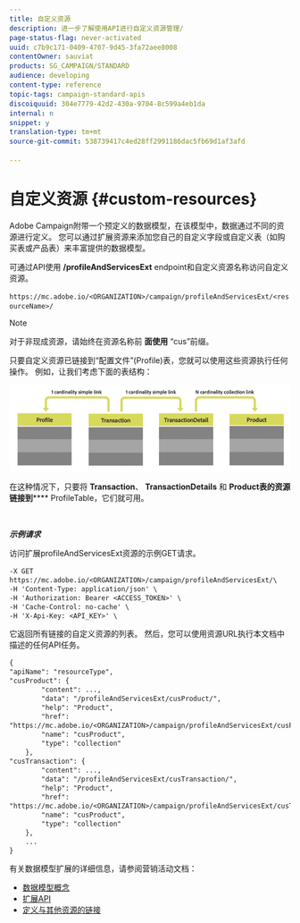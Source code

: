 ```yaml
---
title: 自定义资源
description: 进一步了解使用API进行自定义资源管理/
page-status-flag: never-activated
uuid: c7b9c171-0409-4707-9d45-3fa72aee8008
contentOwner: sauviat
products: SG_CAMPAIGN/STANDARD
audience: developing
content-type: reference
topic-tags: campaign-standard-apis
discoiquuid: 304e7779-42d2-430a-9704-8c599a4eb1da
internal: n
snippet: y
translation-type: tm+mt
source-git-commit: 538739417c4ed28ff2991186dac5fb69d1af3afd

---
```



# 自定义资源 {#custom-resources}

Adobe Campaign附带一个预定义的数据模型，在该模型中，数据通过不同的资源进行定义。 您可以通过扩展资源来添加您自己的自定义字段或自定义表（如购买表或产品表）来丰富提供的数据模型。

可通过API使用 **/profileAndServicesExt** endpoint和自定义资源名称访问自定义资源。

`https://mc.adobe.io/<ORGANIZATION>/campaign/profileAndServicesExt/<resourceName>/`

>[!NOTE]
>
>对于非现成资源，请始终在资源名称前 <b>面使用</b> “cus”前缀。

只要自定义资源已链接到“配置文件”(Profile)表，您就可以使用这些资源执行任何操作。 例如，让我们考虑下面的表结构：

![替换文本](assets/cusresources.png)

在这种情况下，只要将 **Transaction**、 **TransactionDetails** 和 **Product表的资源链接到****** ProfileTable，它们就可用。

<br/>

***示例请求&#x200B;***

访问扩展profileAndServicesExt资源的示例GET请求。

```
-X GET https://mc.adobe.io/<ORGANIZATION>/campaign/profileAndServicesExt/\
-H 'Content-Type: application/json' \
-H 'Authorization: Bearer <ACCESS_TOKEN>' \
-H 'Cache-Control: no-cache' \
-H 'X-Api-Key: <API_KEY>' \
```

它返回所有链接的自定义资源的列表。 然后，您可以使用资源URL执行本文档中描述的任何API任务。

```
{
"apiName": "resourceType",
"cusProduct": {
        "content": ...,
        "data": "/profileAndServicesExt/cusProduct/",
        "help": "Product",
        "href": "https://mc.adobe.io/<ORGANIZATION>/campaign/profileAndServicesExt/cusProduct/metadata",
        "name": "cusProduct",
        "type": "collection"
    },
"cusTransaction": {
        "content": ...,
        "data": "/profileAndServicesExt/cusTransaction/",
        "help": "Product",
        "href": "https://mc.adobe.io/<ORGANIZATION>/campaign/profileAndServicesExt/cusTransaction/metadata",
        "name": "cusProduct",
        "type": "collection"
    },
    ...
}
```

有关数据模型扩展的详细信息，请参阅营销活动文档：

* [数据模型概念](../../developing/using/data-model-concepts.md)
* [扩展API](../../developing/using/about-extending-the-api.md)
* [定义与其他资源的链接](https://helpx.adobe.com/campaign/standard/developing/using/configuring-the-resource-s-data-structure.html#defining-links-with-other-resources)
